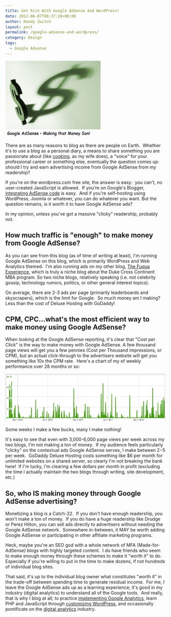 ```yaml
---
title: Get Rich With Google AdSense And WordPress!
date: 2012-06-07T08:37:28+00:00
author: Randy Zwitch
layout: post
permalink: /google-adsense-and-wordpress/
category: Design
tags:
  - Google Adsense
---
```

![Google Adsense graphic](/wp-content/uploads/2012/06/google-adsense-wordpress-300x240.png)

There are as many reasons to blog as there are people on Earth.  Whether it's to use a blog as a personal diary, a means to share something you are passionate about (like <a title="Food blog" href="http://zwitchen.com/" target="_blank">cooking</a>, as my wife does), a "voice" for your professional career or something else, eventually the question comes up:  should I try and earn advertising income from Google AdSense from my readership?

If you're on the wordpress.com free site, the answer is easy:  you can't, no user-created JavaScript is allowed.  If you're on Google's Blogger, <a title="Blogger and Google AdSense" href="http://support.google.com/blogger/bin/answer.py?hl=en&answer=42534" target="_blank">integrating AdSense code</a> is easy.  And if you're self-hosting using WordPress, Joomla or whatever, you can do whatever you want. But the question remains, is it worth it to have Google AdSense ads?

In my opinion, unless you've got a massive "clicky" readership, probably not.

## How much traffic is "enough" to make money from Google AdSense?

As you can see from this blog (as of time of writing at least), I'm running Google AdSense on this blog, which is primarily WordPress and Web Analytics themed.  I'm also running ads on my other blog, <a title="The Fuqua Experience" href="http://the-fuqua-experience.com" target="_blank">The Fuqua Experience</a>, which is truly a niche blog about the Duke Cross Continent MBA program. So two niche blogs, relatively speaking (i.e. not celebrity gossip, technology rumors, politics, or other general interest topics).

On average, there are 2-3 ads per page (primarily leaderboards and skyscrapers), which is the limit for Google.  So much money am I making?  Less than the cost of Deluxe Hosting with GoDaddy!

## CPM, CPC...what's the most efficient way to make money using Google AdSense?

When looking at the Google AdSense reporting, it's clear that "Cost per Click" is the way to make money with Google AdSense. A few thousand page views will get you a few pennies (Cost per Thousand impressions, or CPM), but an actual click-through to the advertisers website will get you something like 10x the CPM rate.  Here's a chart of my of weekly performance over 28 months or so:

![google-adsense-performance](/wp-content/uploads/2012/06/google-adsense-performance.png)

<p class="wp-caption-text">
Some weeks I make a few bucks, many I make nothing!
</p>

It's easy to see that even with 3,000-6,000 page views per week across my two blogs, I'm not making a ton of money.  If my audience feels particularly "clicky" on the contextual ads Google AdSense serves, I make between $2-$5 per week.  GoDaddy Deluxe Hosting costs something like $6 per month for unlimited websites on a shared server, so clearly I'm not breaking the bank here!  If I'm lucky, I'm clearing a few dollars per month in profit (excluding the time I actually maintain the two blogs through writing, site development, etc.)

## So, who IS making money through Google AdSense advertising?

Monetizing a blog is a Catch-22.  If you don't have enough readership, you won't make a ton of money.  If you do have a huge readership like Drudge or Perez Hilton, you can sell ads directly to advertisers without needing the Google AdSense network.  Somewhere in-between, it MAY be worth adding Google AdSense or participating in other affiliate marketing programs.

Heck, maybe you're an SEO god with a whole network of MFA (Made-for-AdSense) blogs with highly targeted content.  I do have friends who seem to make enough money through these schemes to make it "worth it" to do.  Especially if you're willing to put in the time to make dozens, if not hundreds of individual blog sites.

That said, it's up to the individual blog owner what constitutes "worth it" in the trade-off between spending time to generate residual income.  For me, I leave the Google AdSense ads up as a learning experience; it's good in my industry (digital analytics) to understand all of the Google tools.  And really, that is why I blog at all; to practice <a title="Google Analytics tutorials" href="http://randyzwitch.com/tag/google-analytics/" target="_blank">implementing Google Analytics</a>, learn PHP and JavaScript through <a title="WordPress tutorials" href="http://randyzwitch.com/category/wordpress-tutorials/" target="_blank">customizing WordPress</a>, and occasionally pontificate on the <a title="Digital Analytics" href="http://randyzwitch.com/category/web-analytics/" target="_blank">digital analytics</a> industry.
